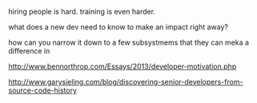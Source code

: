 hiring people is hard. training is even harder. 

what does a new dev need to know to make an impact right away?

how can you narrow it down to a few subsystmems that they can meka a difference in

http://www.bennorthrop.com/Essays/2013/developer-motivation.php

http://www.garysieling.com/blog/discovering-senior-developers-from-source-code-history
